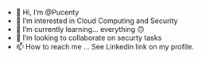 - 👋 Hi, I’m @Pucenty
- 👀 I’m interested in Cloud Computing and Security
- 🌱 I’m currently learning... everything 🙃
- 💞️ I’m looking to collaborate on securty tasks
- 📫 How to reach me ... See Linkedin link on my profile.

<!---
Pucenty/Pucenty is a ✨ special ✨ repository because its `README.md` (this file) appears on your GitHub profile.
You can click the Preview link to take a look at your changes.
--->
